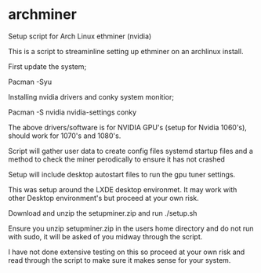 # archminer
Setup script for Arch Linux ethminer (nvidia)

This is a script to streaminline setting up ethminer on an archlinux install.  
 
First update the system;

Pacman -Syu

Installing nvidia drivers and conky system monitior;

Pacman -S nvidia nvidia-settings conky

The above drivers/software is for NVIDIA GPU's (setup for Nvidia 1060's), should work for 1070's and 1080's.

Script will gather user data to create config files systemd startup files and a method to check the miner perodically to ensure it has not crashed

Setup will include desktop autostart files to run the gpu tuner settings.

This was setup around the LXDE desktop environmet.  It may work with other Desktop environment's but proceed at your own risk.

Download and unzip the setupminer.zip and run ./setup.sh

Ensure you unzip setupminer.zip in the users home directory and do not run with sudo, it will be asked of you midway through the script.

I have not done extensive testing on this so proceed at your own risk and read through the script to make sure it makes sense for your system.


